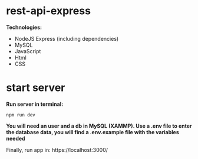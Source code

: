 # rest-api-express

**Technologies:**
+ NodeJS Express (including dependencies)
+ MySQL
+ JavaScript
+ Html
+ CSS

# start server

**Run server in terminal:**
```
npm run dev
```

**You will need an user and a db in MySQL (XAMMP). Use a .env file to enter the database data, you will find a .env.example file with the variables needed**

Finally, run app in: https://localhost:3000/
